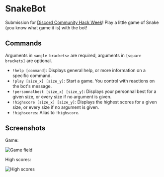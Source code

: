# SnakeBot

Submission for [Discord Community Hack Week](https://blog.discordapp.com/discord-community-hack-week-build-and-create-alongside-us-6b2a7b7bba33)! Play a little game of Snake (you know what game it is) with the bot!

## Commands
Arguments in `<angle brackets>` are required, arguments in `[square brackets]` are optional.
- `!help [command]`: Displays general help, or more information on a specific command.
- `!play [size_x] [size_y]`: Start a game. You control with reactions on the bot's message.
- `!personnalbest [size_x] [size_y]`: Displays your personnal best for a given size, or every size if no argument is given.
- `!highscore [size_x] [size_y]`: Displays the highest scores for a given size, or every size if no argument is given.
 - `!highscores`: Alias to `!highscore`.

## Screenshots
Game:

![Game field](https://i.imgur.com/cpWvQt7.png)

High scores:

![High scores](https://i.imgur.com/iuDK7vu.png)
